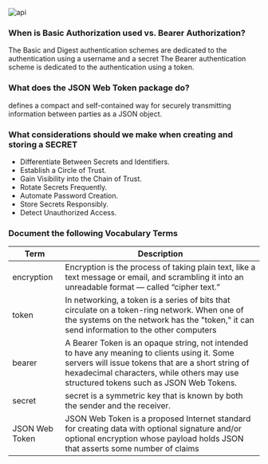 ![api](https://www.okta.com/sites/default/files/styles/1640w_scaled/public/media/image/2020-10/Authentication_vs_Authorization.png?itok=uBFRCfww)
### When is Basic Authorization used vs. Bearer Authorization?
The Basic and Digest authentication schemes are dedicated to the authentication using a username and a secret The Bearer authentication scheme is dedicated to the authentication using a token.
### What does the JSON Web Token package do?
defines a compact and self-contained way for securely transmitting information between parties as a JSON object.
### What considerations should we make when creating and storing a SECRET
- Differentiate Between Secrets and Identifiers. 
- Establish a Circle of Trust. 
- Gain Visibility into the Chain of Trust. 
- Rotate Secrets Frequently. 
- Automate Password Creation. 
- Store Secrets Responsibly. 
- Detect Unauthorized Access.

### Document the following Vocabulary Terms

|Term|Description|
|----|----|
|encryption|Encryption is the process of taking plain text, like a text message or email, and scrambling it into an unreadable format — called “cipher text.”|
|token|In networking, a token is a series of bits that circulate on a token-ring network. When one of the systems on the network has the "token," it can send information to the other computers|
|bearer|A Bearer Token is an opaque string, not intended to have any meaning to clients using it. Some servers will issue tokens that are a short string of hexadecimal characters, while others may use structured tokens such as JSON Web Tokens.|
|secret|secret is a symmetric key that is known by both the sender and the receiver. |
|JSON Web Token|JSON Web Token is a proposed Internet standard for creating data with optional signature and/or optional encryption whose payload holds JSON that asserts some number of claims|
